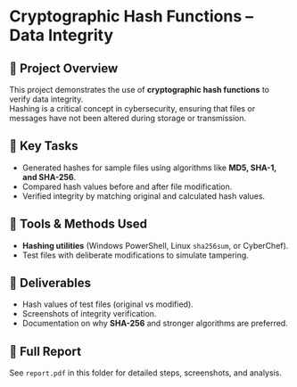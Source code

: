 # Cryptographic Hash Functions – Data Integrity

## 🔹 Project Overview
This project demonstrates the use of **cryptographic hash functions** to verify data integrity.  
Hashing is a critical concept in cybersecurity, ensuring that files or messages have not been altered during storage or transmission.

## 🔹 Key Tasks
- Generated hashes for sample files using algorithms like **MD5, SHA-1, and SHA-256**.  
- Compared hash values before and after file modification.  
- Verified integrity by matching original and calculated hash values.  

## 🔹 Tools & Methods Used
- **Hashing utilities** (Windows PowerShell, Linux `sha256sum`, or CyberChef).  
- Test files with deliberate modifications to simulate tampering.  

## 🔹 Deliverables
- Hash values of test files (original vs modified).  
- Screenshots of integrity verification.  
- Documentation on why **SHA-256** and stronger algorithms are preferred.  

## 📄 Full Report
See `report.pdf` in this folder for detailed steps, screenshots, and analysis.
